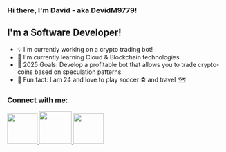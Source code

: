 

### Hi there, I'm David - aka DevidM9779!

## I'm a Software Developer!
- 💡 I'm currently working on a crypto trading bot!
- 🌱 I'm currently learning Cloud & Blockchain technologies
- 🎯 2025 Goals: Develop a profitable bot that allows you to trade crypto-coins based on speculation patterns.
- 🚨 Fun fact: I am 24 and love to play soccer ⚽️ and travel 🗺


### Connect with me:


<a href="https://www.linkedin.com/in/david-milan-medina">
  <img src="https://user-images.githubusercontent.com/107624242/174074673-7bec6f7c-c605-4a1c-a028-e7ff57bf2ac0.png" height="70px" width="70px"/>
</a>
<a href="https://www.instagram.com/davidmilanoficial/">
  <img src="https://user-images.githubusercontent.com/107624242/174490502-ce8fa224-0cdf-4cd2-9603-ec9ba56584e0.png" height="75px" width="75px"/>
</a>
<a href="mailto:d.milan9779@outlook.es">
  <img src="https://user-images.githubusercontent.com/107624242/174490545-dc0d4793-4768-4770-9859-f83ea7366707.png" height="70px" width="70px"/>
</a>
